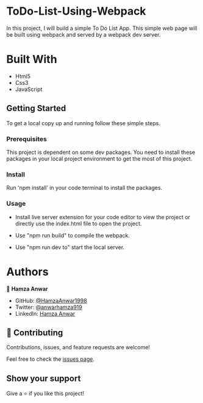 # ToDo-List-Using-Webpack
In this project, I will build a simple To Do List App. This simple web page will be built using webpack and served by a webpack dev server.

# Built With
- Html5
- Css3
- JavaScript

## Getting Started

To get a local copy up and running follow these simple steps.

### Prerequisites
This project is dependent on some dev packages. You need to install these packages in your local project environment to get the most of this project.

### Install
Run 'npm install' in your code terminal to install the packages.

### Usage
- Install live server extension for your code editor to view the project or directly use the index.html file to open the project.

- Use "npm run build" to compile the webpack.

- Use "npm run dev to" start the local server.

# Authors

👤 **Hamza Anwar**

- GitHub: [@HamzaAnwar1998](https://github.com/HamzaAnwar1998/)
- Twitter: [@anwarhamza919](https://twitter.com/anwarhamza919/)
- LinkedIn: [Hamza Anwar](https://www.linkedin.com/in/hamza-anwar-565563156/)

## 🤝 Contributing

Contributions, issues, and feature requests are welcome!

Feel free to check the [issues page](../../issues/).

## Show your support

Give a ⭐️ if you like this project!